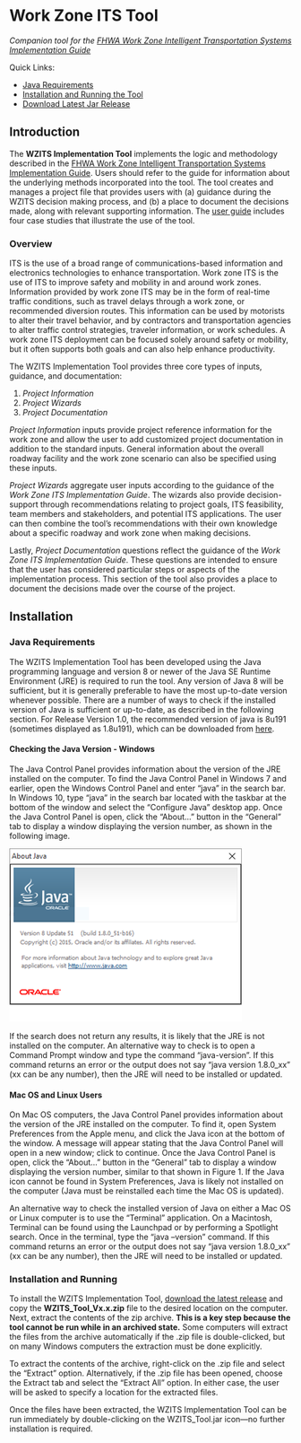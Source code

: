 # Work Zone ITS Tool

*Companion tool for the [FHWA Work Zone Intelligent Transportation Systems Implementation Guide](https://ops.fhwa.dot.gov/publications/fhwahop14008/fhwahop14008.pdf)*

Quick Links:
* [Java Requirements](#java-requirements)
* [Installation and Running the Tool](#installation-and-running)
* [Download Latest Jar Release](https://github.com/kittelson/WZITS_Tool/releases)

## Introduction

The **WZITS Implementation Tool** implements the logic and methodology described in the 
[FHWA Work Zone Intelligent Transportation Systems Implementation Guide](https://ops.fhwa.dot.gov/publications/fhwahop14008/fhwahop14008.pdf). 
Users should refer to the guide for information about the underlying methods incorporated into the tool. The tool creates
and manages a project file that provides users with (a) guidance during the WZITS decision making
process, and (b) a place to document the decisions made, along with relevant supporting 
information. The [user guide](WZITS%20User%20Guide%20V1_0.pdf) includes four case studies that illustrate the use of the tool.

### Overview

ITS is the use of a broad range of communications-based information and electronics
technologies to enhance transportation. Work zone ITS is the use of ITS to improve safety and
mobility in and around work zones. Information provided by work zone ITS may be in the form of
real-time traffic conditions, such as travel delays through a work zone, or recommended
diversion routes. This information can be used by motorists to alter their travel behavior, and by
contractors and transportation agencies to alter traffic control strategies, traveler information, or
work schedules. A work zone ITS deployment can be focused solely around safety or mobility,
but it often supports both goals and can also help enhance productivity.

The WZITS Implementation Tool provides three core types of inputs, guidance, and
documentation:

1. *Project Information*
2. *Project Wizards*
3. *Project Documentation*

*Project Information* inputs provide project reference information for the work zone and allow the
user to add customized project documentation in addition to the standard inputs. General
information about the overall roadway facility and the work zone scenario can also be specified
using these inputs.

*Project Wizards* aggregate user inputs according to the guidance of the *Work Zone ITS
Implementation Guide*. The wizards also provide decision-support through recommendations
relating to project goals, ITS feasibility, team members and stakeholders, and potential ITS
applications. The user can then combine the tool’s recommendations with their own knowledge
about a specific roadway and work zone when making decisions.

Lastly, *Project Documentation* questions reflect the guidance of the *Work Zone ITS
Implementation Guide*. These questions are intended to ensure that the user has considered
particular steps or aspects of the implementation process. This section of the tool also provides a
place to document the decisions made over the course of the project.

## Installation

### Java Requirements
The WZITS Implementation Tool has been developed using the Java programming language
and version 8 or newer of the Java SE Runtime Environment (JRE) is required to run the tool. Any
version of Java 8 will be sufficient, but it is generally preferable to have the most up-to-date
version whenever possible. There are a number of ways to check if the installed version of Java is
sufficient or up-to-date, as described in the following section. For Release Version 1.0, the recommended
version of java is 8u191 (sometimes displayed as 1.8u191), which can be downloaded from [here](https://www.oracle.com/technetwork/java/javase/downloads/java-archive-javase8-2177648.html).

#### Checking the Java Version - Windows

The Java Control Panel provides information about the version of the JRE installed on the
computer. To find the Java Control Panel in Windows 7 and earlier, open the Windows Control
Panel and enter “java” in the search bar. In Windows 10, type “java” in the search bar located
with the taskbar at the bottom of the window and select the “Configure Java” desktop app.
Once the Java Control Panel is open, click the “About…” button in the “General” tab to display
a window displaying the version number, as shown in the following image.

![About Java Dialog - Windows](img/AboutJavaWindows.png)

If the search does not return any results, it is likely that the JRE is not installed on the computer. An
alternative way to check is to open a Command Prompt window and type the command
“java-version”. If this command returns an error or the output does not say “java version 1.8.0_xx”
(xx can be any number), then the JRE will need to be installed or updated.

#### Mac OS and Linux Users

On Mac OS computers, the Java Control Panel provides information about the version of the JRE
installed on the computer. To find it, open System Preferences from the Apple menu, and click
the Java icon at the bottom of the window. A message will appear stating that the Java Control
Panel will open in a new window; click to continue. Once the Java Control Panel is open, click
the “About…” button in the “General” tab to display a window displaying the version number,
similar to that shown in Figure 1. If the Java icon cannot be found in System Preferences, Java is
likely not installed on the computer (Java must be reinstalled each time the Mac OS is updated).

An alternative way to check the installed version of Java on either a Mac OS or Linux computer
is to use the “Terminal” application. On a Macintosh, Terminal can be found using the
Launchpad or by performing a Spotlight search. Once in the terminal, type the “java –version”
command. If this command returns an error or the output does not say “java version 1.8.0_xx” (xx
can be any number), then the JRE will need to be installed or updated.

### Installation and Running
To install the WZITS Implementation Tool, [download the latest release](https://github.com/kittelson/WZITS_Tool/releases) and copy the **WZITS_Tool_Vx.x.zip** file to the desired
location on the computer. Next, extract the contents of the zip archive. **This is a key step
because the tool cannot be run while in an archived state.** Some computers will extract the files
from the archive automatically if the .zip file is double-clicked, but on many Windows computers
the extraction must be done explicitly.

To extract the contents of the archive, right-click on the .zip file and select the “Extract” option.
Alternatively, if the .zip file has been opened, choose the Extract tab and select the “Extract All”
option. In either case, the user will be asked to specify a location for the extracted files.

Once the files have been extracted, the WZITS Implementation Tool can be run immediately by
double-clicking on the WZITS_Tool.jar icon—no further installation is required.
